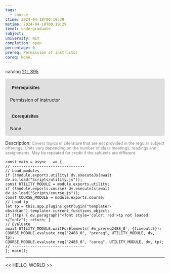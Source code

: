 ```yaml
---
tags:
  - course
ctime: 2024-04-18T00:19:29
mstime: 2024-04-18T00:19:29
level: undergraduate
subject: 
university: mit
completion: open
percentage: 0
prereq: Permission of instructor
coreq: None.
---
```


catalog [21L.S95](http://student.mit.edu/catalog/m21La.html#21L.S95)

<span style="display: block; padding: 15px; background-color: rgb(100, 100, 100, 0.2);"><font id="m_prereq2488_0" style="display: block; font-family: Arial, sans-serif; font-weight: bold; padding: 5px">Prerequisites</font><br><span id="prereq2488_0">Permission of instructor</span></span>
<span style="display: block; padding: 15px; background-color: rgb(100, 100, 100, 0.2);"><font id="m_coreq2488_0" style="display: block; font-family: Arial, sans-serif; font-weight: bold; padding: 5px">Corequisites</font><br><span id="coreq2488_0">None.</span></span>

<font style="">Description:</font>
<font style="color: grey; font-size: 0.8rem;">Covers topics in Literature that are not provided in the regular subject offerings. Units vary depending on the number of class meetings, readings and assignments. May be repeated for credit if the subjects are different.</font>

```dataviewjs
const main = async _ => {
// --------------------------------
// Load modules
if (!module.exports.utility) dv.executeJs(await dv.io.load("Scripts/utility.js"));
const UTILITY_MODULE = module.exports.utility;
if (!module.exports.course) dv.executeJs(await dv.io.load("Scripts/course.js"));
const COURSE_MODULE = module.exports.course;
// Load tp
let tp = this.app.plugins.getPlugin("templater-obsidian").templater.current_functions_object;
if (!tp) { dv.paragraph("<font style='color: red'>tp not loaded!</font>"); return; }
// Evaluate
await UTILITY_MODULE.waitForElements(`#m_prereq2488_0`, {timeout:5});
COURSE_MODULE.evaluate_req("2488_0", "prereq", UTILITY_MODULE, dv, tp);
COURSE_MODULE.evaluate_req("2488_0", "coreq", UTILITY_MODULE, dv, tp);
// --------------------------------
}; main();
```

---

<< HELLO, WORLD >>
